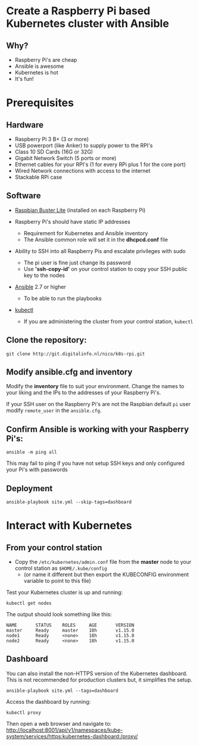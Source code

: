 # Create a Raspberry Pi based Kubernetes cluster with Ansible

## Why?

* Raspberry Pi's are cheap
* Ansible is awesome
* Kubernetes is hot
* It's fun!

# Prerequisites

## Hardware

* Raspberry Pi 3 B+ (3 or more)
* USB powerport (like Anker) to supply power to the RPI's
* Class 10 SD Cards (16G or 32G)
* Gigabit Network Switch (5 ports or more)
* Ethernet cables for your RPI's (1 for every RPi plus 1 for the core port)
* Wired Network connections with access to the internet
* Stackable RPi case

## Software

* [Raspbian Buster Lite](https://www.raspberrypi.org/downloads/raspbian/) (installed on each Raspberry Pi)

* Raspberry Pi's should have static IP addresses
    * Requirement for Kubernetes and Ansible inventory
    * The Ansible common role will set it in the **dhcpcd.conf** file
* Ability to SSH into all Raspberry Pis and escalate privileges with sudo
    * The pi user is fine just change its password
    * Use __'ssh-copy-id'__ on your control station to copy your SSH public key to the nodes
* [Ansible](http://docs.ansible.com/ansible/latest/intro_installation.html) 2.7 or higher
    * To be able to run the playbooks
* [kubectl](https://kubernetes.io/docs/tasks/tools/install-kubectl/) 
    * If you are administering the cluster from your control station, `kubectl` 

## Clone the repository:

```
git clone http://git.digitalinfo.nl/nico/k8s-rpi.git
```

## Modify ansible.cfg and inventory

Modify the **inventory** file to suit your environment. Change the names to your liking and the IPs to the addresses of your Raspberry Pi's.

If your SSH user on the Raspberry Pi's are not the Raspbian default `pi` user modify `remote_user` in the `ansible.cfg`.

## Confirm Ansible is working with your Raspberry Pi's:

```
ansible -m ping all
```
This may fail to ping if you have not setup SSH keys and only configured your Pi's with passwords
## Deployment

```
ansible-playbook site.yml --skip-tags=dashboard
```

# Interact with Kubernetes

## From your control station

* Copy the `/etc/kubernetes/admin.conf` file from the __master__ node to your control station as `$HOME/.kube/config`
    * (or name it different but then export the KUBECONFIG environment variable to point to this file)

Test your Kubernetes cluster is up and running:

```
kubectl get nodes
```

The output should look something like this:

```
NAME       STATUS    ROLES     AGE       VERSION
master     Ready     master    18h       v1.15.0
node1      Ready     <none>    18h       v1.15.0
node2      Ready     <none>    18h       v1.15.0
```

## Dashboard

You can also install the non-HTTPS version of the Kubernetes dashboard. This is not recommended for production clusters but, it simplifies the setup. 

```
ansible-playbook site.yml --tags=dashboard
```

Access the dashboard by running:

```
kubectl proxy
```

Then open a web browser and navigate to:
[http://localhost:8001/api/v1/namespaces/kube-system/services/https:kubernetes-dashboard:/proxy/](http://localhost:8001/api/v1/namespaces/kube-system/services/https:kubernetes-dashboard:/proxy/)
